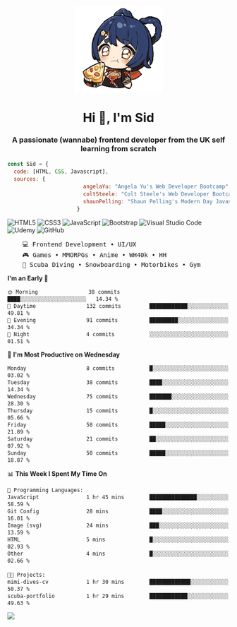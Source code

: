 <p align="center">
<img align="center" src="imgs/HuTaoPizza.gif" alt="Logo">
</p>
<h1 align="center">Hi 👋, I'm Sid</h1>
<h3 align="center">A passionate (wannabe) frontend developer from the UK self learning from scratch</h3>


```javascript
const Sid = {
  code: [HTML, CSS, Javascript],
  sources: {
                        angelaYu: "Angela Yu's Web Developer Bootcamp",
                        coltSteele: "Colt Steele's Web Developer Bootcamp",
                        shaunPelling: "Shaun Pelling's Modern Day Javascript"
                      }
```

![HTML5](https://img.shields.io/badge/html5-%23E34F26.svg?style=for-the-badge&logo=html5&logoColor=white)
![CSS3](https://img.shields.io/badge/css3-%231572B6.svg?style=for-the-badge&logo=css3&logoColor=white)
![JavaScript](https://img.shields.io/badge/javascript-%23323330.svg?style=for-the-badge&logo=javascript&logoColor=%23F7DF1E)
![Bootstrap](https://img.shields.io/badge/bootstrap-%238511FA.svg?style=for-the-badge&logo=bootstrap&logoColor=white)
![Visual Studio Code](https://img.shields.io/badge/Visual%20Studio%20Code-0078d7.svg?style=for-the-badge&logo=visual-studio-code&logoColor=white)
![Udemy](https://img.shields.io/badge/Udemy-A435F0?style=for-the-badge&logo=Udemy&logoColor=white)
![GitHub](https://img.shields.io/badge/github-%23121011.svg?style=for-the-badge&logo=github&logoColor=white)

<pre>
    💻 Frontend Development • UI/UX 
    🎮 Games • MMORPGs • Anime • WH40k • HH 
    💪 Scuba Diving • Snowboarding • Motorbikes • Gym
</pre>

<!--START_SECTION:waka-->
**I'm an Early 🐤** 

```text
🌞 Morning                38 commits          ████░░░░░░░░░░░░░░░░░░░░░   14.34 % 
🌆 Daytime                132 commits         ████████████░░░░░░░░░░░░░   49.81 % 
🌃 Evening                91 commits          █████████░░░░░░░░░░░░░░░░   34.34 % 
🌙 Night                  4 commits           ░░░░░░░░░░░░░░░░░░░░░░░░░   01.51 % 
```
📅 **I'm Most Productive on Wednesday** 

```text
Monday                   8 commits           █░░░░░░░░░░░░░░░░░░░░░░░░   03.02 % 
Tuesday                  38 commits          ████░░░░░░░░░░░░░░░░░░░░░   14.34 % 
Wednesday                75 commits          ███████░░░░░░░░░░░░░░░░░░   28.30 % 
Thursday                 15 commits          █░░░░░░░░░░░░░░░░░░░░░░░░   05.66 % 
Friday                   58 commits          █████░░░░░░░░░░░░░░░░░░░░   21.89 % 
Saturday                 21 commits          ██░░░░░░░░░░░░░░░░░░░░░░░   07.92 % 
Sunday                   50 commits          █████░░░░░░░░░░░░░░░░░░░░   18.87 % 
```


📊 **This Week I Spent My Time On** 

```text
💬 Programming Languages: 
JavaScript               1 hr 45 mins        ███████████████░░░░░░░░░░   58.59 % 
Git Config               28 mins             ████░░░░░░░░░░░░░░░░░░░░░   16.01 % 
Image (svg)              24 mins             ███░░░░░░░░░░░░░░░░░░░░░░   13.59 % 
HTML                     5 mins              █░░░░░░░░░░░░░░░░░░░░░░░░   02.93 % 
Other                    4 mins              █░░░░░░░░░░░░░░░░░░░░░░░░   02.66 % 

🐱‍💻 Projects: 
mimi-dives-cv            1 hr 30 mins        █████████████░░░░░░░░░░░░   50.37 % 
scuba-portfolio          1 hr 29 mins        ████████████░░░░░░░░░░░░░   49.63 % 
```


<!--END_SECTION:waka-->

<a href="">![](https://komarev.com/ghpvc/?username=sedaryildirim&style=for-the-badge)</a>
